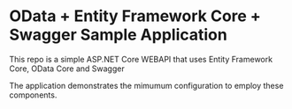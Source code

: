 # OData + Entity Framework Core + Swagger Sample Application


This repo is a simple ASP.NET Core WEBAPI that uses Entity Framework Core, OData Core and Swagger

The application demonstrates the mimumum configuration to employ these components.
